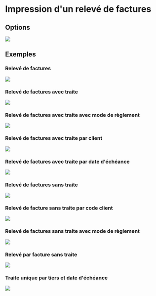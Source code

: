 # Impression d'un relevé de factures

## Options


![](Options.png)


## Exemples


### Relevé de factures


![](Releve_de_factures.png)


### Relevé de factures avec traite


![](Releve_de_factures_avec_traite.png)


### Relevé de factures avec traite avec mode de règlement


![](Releve_de_factures_avec_traite_et_mode_reglt.png)


### Relevé de factures avec traite par client


![](Releve_de_factures_avec_traite_par_client.png)


### Relevé de factures avec traite par date d'échéance


![](Releve_de_factures_avec_traite_par_date_echeance.png)


### Relevé de factures sans traite


![](Releve_de_factures_sans_traite.png)


### Relevé de facture sans traite par code client


![](Releve_de_facture_sans_traite_par_code_client.png)


### Relevé de factures sans traite avec mode de règlement


![](Releve_de_factures_sans_traite_avec_mode_reglt.png)


### Relevé par facture sans traite


![](Releve_par_facture_sans_traite.png)


### Traite unique par tiers et date d'échéance


![](Traite_unique.png)


